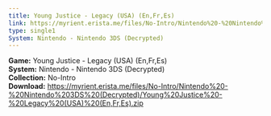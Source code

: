 ```yaml
---
title: Young Justice - Legacy (USA) (En,Fr,Es)
link: https://myrient.erista.me/files/No-Intro/Nintendo%20-%20Nintendo%203DS%20(Decrypted)/Young%20Justice%20-%20Legacy%20(USA)%20(En,Fr,Es).zip
type: single1
System: Nintendo - Nintendo 3DS (Decrypted)
---
```

<b>Game:</b> Young Justice - Legacy (USA) (En,Fr,Es)<br>
<b>System:</b> Nintendo - Nintendo 3DS (Decrypted)<br>
<b>Collection:</b> No-Intro<br>
<b>Download:</b> https://myrient.erista.me/files/No-Intro/Nintendo%20-%20Nintendo%203DS%20(Decrypted)/Young%20Justice%20-%20Legacy%20(USA)%20(En,Fr,Es).zip